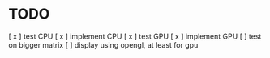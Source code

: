 # TODO
[ x ] test CPU
[ x ] implement CPU
[ x ] test GPU
[ x ] implement GPU
[   ] test on bigger matrix
[   ] display using opengl, at least for gpu
